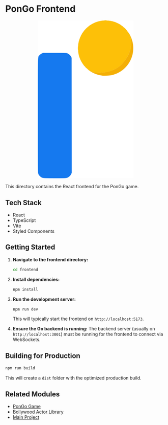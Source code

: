 
# PonGo Frontend

<p align="center">
  <img src="bitmap.png" alt="Logo" width="300"/>
</p>

This directory contains the React frontend for the PonGo game.

## Tech Stack

*   React
*   TypeScript
*   Vite
*   Styled Components

## Getting Started

1.  **Navigate to the frontend directory:**
    ```bash
    cd frontend
    ```
2.  **Install dependencies:**
    ```bash
    npm install
    ```
3.  **Run the development server:**
    ```bash
    npm run dev
    ```
    This will typically start the frontend on `http://localhost:5173`.

4.  **Ensure the Go backend is running:**
    The backend server (usually on `http://localhost:3001`) must be running for the frontend to connect via WebSockets.

## Building for Production

```bash
npm run build
```

This will create a `dist` folder with the optimized production build.

## Related Modules

*   [PonGo Game](../game/README.md)
*   [Bollywood Actor Library](../bollywood/README.md)
*   [Main Project](../README.md)